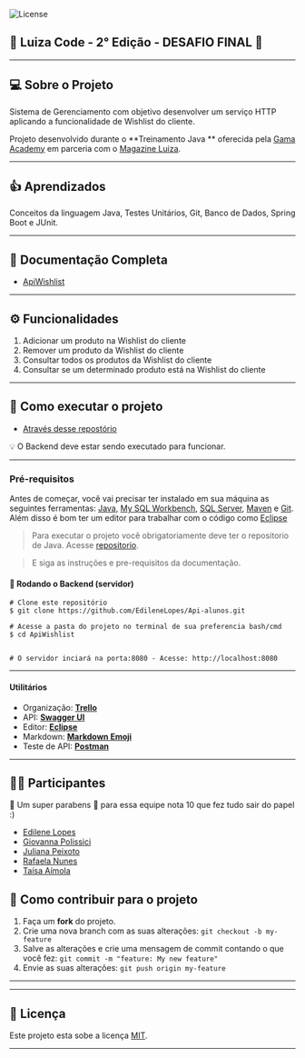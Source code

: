 <p>
    
  <img alt="License" src="https://img.shields.io/badge/license-MIT-brightgreen">
  <a href="https://github.com/DivasLu/ApiWishlist/blob/master/LICENSE">
  </a>	

<h2>🚀 Luiza Code - 2° Edição - DESAFIO FINAL 🚀</h2>

---

## 💻 Sobre o Projeto

Sistema de Gerenciamento com objetivo desenvolver um serviço HTTP aplicando a funcionalidade de Wishlist do cliente.

Projeto desenvolvido durante o **Treinamento Java ** oferecida pela [Gama Academy](https://www.gama.academy/) em parceria com o [Magazine Luiza](https://www.magazineluiza.com/br-pt).

---

## :+1: Aprendizados
Conceitos da linguagem Java, Testes Unitários, Git, Banco de Dados, Spring Boot e JUnit.

---

## 📃 Documentação Completa

- [ApiWishlist](http://localhost:8080/swagger-ui.html)

---

## ⚙️ [](https://github.com/DivasLu/ApiWishlist#funcionalidades)**Funcionalidades**

1) Adicionar um produto na Wishlist do cliente
2) Remover um produto da Wishlist do cliente
3) Consultar todos os produtos da Wishlist do cliente
4) Consultar se um determinado produto está na Wishlist do cliente

---

## 🚀 Como executar o projeto

- [Através desse repostório](https://github.com/DivasLu/ApiWishlist)

💡 O Backend deve estar sendo executado para funcionar.

---

### Pré-requisitos

Antes de começar, você vai precisar ter instalado em sua máquina as seguintes ferramentas:
[Java](https://www.oracle.com/br/java/technologies/javase-jdk11-downloads.html), [My SQL Workbench](https://dev.mysql.com/downloads/workbench/), [SQL Server](https://www.microsoft.com/pt-br/sql-server/sql-server-downloads), [Maven](https://maven.apache.org/download.cgi) e [Git](https://git-scm.com). 
 Além disso é bom ter um editor para trabalhar com o código como [Eclipse](https://www.eclipse.org/downloads/)

> Para executar o projeto você obrigatoriamente deve ter o repositorio de Java.
> Acesse [repositorio](https://github.com/DivasLu/ApiWishlist).

> E siga as instruções e pre-requisitos da documentação.

#### 🎲 Rodando o Backend (servidor)

```
# Clone este repositório
$ git clone https://github.com/EdileneLopes/Api-alunos.git

# Acesse a pasta do projeto no terminal de sua preferencia bash/cmd
$ cd ApiWishlist


# O servidor inciará na porta:8080 - Acesse: http://localhost:8080
```
---

#### [](https://github.com/DivasLu/ApiWishlist#utilitarios)**Utilitários**

-   Organização: **[Trello]()**
-   API:  **[Swagger UI](https://swagger.io/tools/swagger-ui/)**
-   Editor: **[Eclipse](https://www.eclipse.org/)**
-   Markdown:  **[Markdown Emoji](https://gist.github.com/rxaviers/7360908)**
-   Teste de API:  **[Postman](https://www.postman.com/)**

---

## 👨‍💻 Participantes

💜 Um super parabens 👏 para essa equipe nota 10 que fez tudo sair do papel :)

 - [Edilene Lopes](https://www.linkedin.com/in/edilene-lopes)
 - [Giovanna Polissici]()
 - [Juliana Peixoto](https://www.linkedin.com/in/juliana-mattos-peixoto)
 - [Rafaela Nunes](https://www.linkedin.com/in/rafaela-nunes-de-oliveira)
 - [Taísa Aímola]()
	  
    
    
## 💪 Como contribuir para o projeto

1. Faça um **fork** do projeto.
2. Crie uma nova branch com as suas alterações: `git checkout -b my-feature`
3. Salve as alterações e crie uma mensagem de commit contando o que você fez: `git commit -m "feature: My new feature"`
4. Envie as suas alterações: `git push origin my-feature`

---

---

## 📝 Licença

Este projeto esta sobe a licença [MIT](./LICENSE).


---


